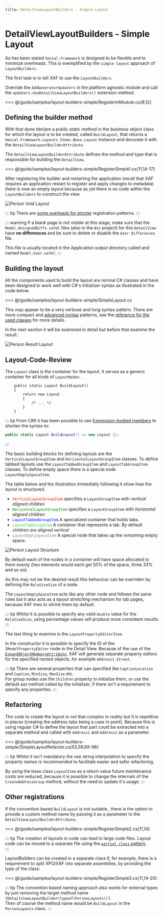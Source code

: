 ```yaml
---
title: DetailViewLayoutBuilders - Simple Layout
---
```


# DetailViewLayoutBuilders - Simple Layout

As has been stated `Xenial.Framework` is designed to be flexible and  to minimize overheads. This is exemplified by the `simple layout` approach of `LayoutBuilders`.  

The first task is to tell XAF to use the `LayoutBuilders`.  

Override the `AddGeneratorUpdaters` in the platform agnostic module and call the `updaters.UseDetailViewLayoutBuilders()` extension method.

<<< @/guide/samples/layout-builders-simple/RegisterInModule.cs{8,12}

## Defining the builder method

With that done declare a public static method in the business object class for which the layout is to be created, called `BuildLayout`, that returns a `Xenial.Framework.Layouts.Items.Base.Layout` instance and decorate it with the `DetailViewLayoutBuilderAttribute`. 

The `DetailViewLayoutBuilderAttribute` defines the method and type that is responsible for building the `DetailView`.

<<< @/guide/samples/layout-builders-simple/RegisterSimple1.cs{11,14-17}

After registering the builder and restarting the application (recall that XAF requires an application restart to register and apply changes to metadata) there is now an empty layout because as yet there is no code within the `LayoutBuilders` to construct the view.

![Person Void Layout](/images/guide/layout-builders/person-void-layout.png)

::: tip
There are [some overloads for stricter](#other-registrations) registration patterns.
:::

::: warning
If a blank page is not visible at this stage, make sure that the  `Model.DesignedDiffs.xafml` files (also in the `Win` project) for this `DetailView` have **no differences** and be sure to delete or disable the `User differences` file.  

This file is usually located in the Application output directory called and named `Model.User.xafml`.
:::

## Building the layout

All the components used to build the layout are normal C# classes and have been designed to work well with C#'s initializer syntax as illustrated in the code below. 

<<< @/guide/samples/layout-builders-simple/SimpleLayout.cs

This may appear to be a very verbose and long syntax pattern. There are more compact and [advanced syntax](/guide/layout-builders-advanced-registration.md) patterns, see the [reference for the used classes](/guide/layout-builders-reference.md) for more details. 

In the next section it will be examined in detail but before that examine the result:

![Person Result Layout](/images/guide/layout-builders/person-result-layout-simple.png)

## Layout-Code-Review

The `Layout` class is the container for the layout. It serves as a generic container for all kinds of `LayoutNodes`.

```cs{3}
    public static Layout BuildLayout()
    {
        return new Layout
        {
            /* ... */
        }
    }
```


::: tip
From C#6 it has been possible to use [Expression-bodied members](https://docs.microsoft.com/en-us/dotnet/csharp/programming-guide/statements-expressions-operators/expression-bodied-members) to shorten the syntax to:

```cs
public static Layout BuildLayout() => new Layout {};
```
:::

The basic building blocks for defining layouts are the `VerticalLayoutGroupItem` and `HorizontalLayoutGroupItem` classes. 
To define tabbed layouts use the `LayoutTabbedGroupItem` and `LayoutTabGroupItem` classes. 
To define empty space there is a  special node `LayoutEmptySpaceItem`. 

The table below and the illustration immediatly following it show how the layout is structured.

* <code style='color: red; background-color: transparent;'>VerticalLayoutGroupItem</code> specifies a `LayoutGroupItem` with *vertical aligned children*
* <code style='color: green; background-color: transparent;'>HorizontalLayoutGroupItem</code> specifies a `LayoutGroupItem` with *horizontal aligned children*
* <code style='color: blue; background-color: transparent;'>LayoutTabbedGroupItem</code> A specialized container that holds tabs.
* <code style='color: limegreen; background-color: transparent;'>LayoutTabGroupItem</code> A container that represents a tab. By default *children are aligned vertical*
* <code style='color: gray; background-color: transparent;'>LayoutEmptySpaceItem</code> A special node that takes up the *remaining* empty space.

![Person Layout Structure](/images/guide/layout-builders/person-result-layout-simple-analyze.png)

By default each of the nodes in a container will have space allocated to them evenly (two elements would each get 50% of the space, three 33% and so on). 

As this may not be the desired result this behaviour can be overriden by defining the `RelativeSize` of a node. 

The `LayoutEmptySpaceItem` acts like any other node and follows the same rules but it also acts as a *layout stretching* mechanism for tab pages, because XAF tries to shrink them by default. 

::: tip
Whilst it is possible to specify any valid `double` value for the `RelativeSize`, using percentage values will produce more consistent results.  
:::

The last thing to examine is the `LayoutPropertyEditorItem`. 

In the constructor it is possible to specify the ID of the `IModelPropertyEditor` node in the Detail View. Because of the use of the [`ExpandObjectMembersAttribute`](https://docs.devexpress.com/eXpressAppFramework/DevExpress.Persistent.Base.ExpandObjectMembersAttribute), XAF will generate separate property editors for the specified nested objects, for example `Address1.Street`.

::: tip
There are several properties that can specified like `CaptionLocation` and `Caption`, `MinSize`, `MaxSize` etc.  
For group nodes use the `Children` property to initialize them, or use the default `Add` method called by the initializer, if there isn't a requirement to specify any properties.
:::

## Refactoring

The code to create the layout is not that complex in reality but it is repetitive in places (creating the address tabs being a case in point). Because this is using regular C# to define the layout that part could be extracted into a separate method and called with `Address1` and `Address2` as a parameter.

<<< @/guide/samples/layout-builders-simple/SimpleLayoutRefactor.cs{53,58,69-98}

::: tip
Whilst it isn't mandatory the use string interpolation to specify the property names is recommended to facilitate easier and safer refactoring.

By using the base class `LayoutItem` as a return value future maintenance costs are reduced, because it is possible to change the internals of the `CreateAddressGroup` method, without the need to update it's usage.
:::

## Other registrations

If the convention based `BuildLayout` is not suitable , there is the option to provide a custom method name by passing it as a parameter to the `DetailViewLayoutBuilderAttribute`.

<<< @/guide/samples/layout-builders-simple/RegisterSimple2.cs{11,14}

::: tip
The creation of layouts in code can lead to large code files. Layout code can be moved to a separate file using the [`partial class` pattern](https://docs.microsoft.com/en-us/dotnet/csharp/programming-guide/classes-and-structs/partial-classes-and-methods).  
:::

LayoutBuilders can be created in a separate class if, for example, there is a requirement to split XPO/XAF into separate assemblies, by providing the type of the class:

<<< @/guide/samples/layout-builders-simple/RegisterSimple3.cs{11,14-20}


<!-- I get what you're trying to say in the tip below but there is either a sentence missing or better yet a small code sample missing -->

::: tip
The convention based naming approach also works for external types by just removing the target method name `[DetailViewLayoutBuilder(typeof(PersonLayouts))]`.  
Then of course the method name would be `BuildLayout` in the `PersonLayouts` class.
:::

